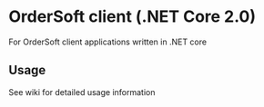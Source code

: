 OrderSoft client (.NET Core 2.0)
========
For OrderSoft client applications written in .NET core

## Usage
See wiki for detailed usage information